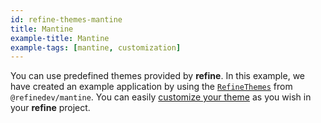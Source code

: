 ```yaml
---
id: refine-themes-mantine
title: Mantine
example-title: Mantine
example-tags: [mantine, customization]
---
```


You can use predefined themes provided by **refine**. In this example, we have created an example application by using the [`RefineThemes`](/docs/ui-integrations/mantine/theming#predefined-themes) from `@refinedev/mantine`. You can easily [customize your theme](/docs/ui-integrations/mantine/theming#overriding-the-themes) as you wish in your **refine** project.

<CodeSandboxExample path="theme-mantine-demo" />
